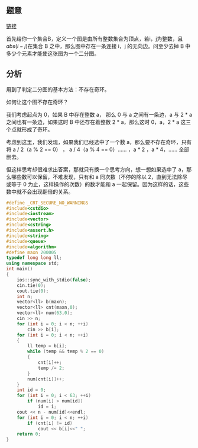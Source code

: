 ## 题意
[链接](https://codeforces.com/problemset/problem/1220/D)

首先给你一个集合B，定义一个图是由所有整数集合为顶点，若i，j为整数，且 $abs(i-j)$在集合 B 之中，那么图中存在一条连接 i，j 的无向边。问至少去掉 B 中多少个元素才能使这张图为一个二分图。
## 分析
用到了判定二分图的基本方法：不存在奇环。

如何让这个图不存在奇环？

我们考虑起点为 0，如果 B 中存在整数 a， 那么 0 与 a 之间有一条边，a 与 2 * a 之间也有一条边，如果这时 B 中还存在着整数 2 * a，那么这时 0，a，2 * a 这三个点就形成了奇环。

考虑到这里，我们发现，如果我们已经选中了一个数 a，那么要不存在奇环，只有将 a / 2（a % 2 == 0） ， a / 4（a % 4 == 0）…… ，a * 2 ，a * 4，…… 全部删去。

但这样思考却很难求出答案，那就只有换一个思考方向，想一想如果选中了 a，那么哪些数可以保留，不难发现，只有和 a 同次数（不停的除以 2，直到无法除尽或等于 0 为止，这样操作的次数）的数才能和 a 一起保留。因为这样的话，这些数中就不会出现翻倍的关系。

```cpp
#define _CRT_SECURE_NO_WARNINGS
#include<cstdio>
#include<iostream>
#include<vector>
#include<cstring>
#include<assert.h>
#include<string>
#include<queue>
#include<algorithm>
#define maxn 200005
typedef long long ll;
using namespace std;
int main()
{
	ios::sync_with_stdio(false);
	cin.tie(0);
	cout.tie(0);
	int n;
	vector<ll> b(maxn);
	vector<ll> cnt(maxn,0);
	vector<ll> num(63,0);
	cin >> n;
	for (int i = 0; i < n; ++i)
		cin >> b[i];
	for (int i = 0; i < n; ++i)
	{
		ll temp = b[i];
		while (temp && temp % 2 == 0)
		{
			cnt[i]++;
			temp /= 2;
		}
		num[cnt[i]]++;
	}
	int id = 0;
	for (int i = 0; i < 63; ++i)
		if (num[i] > num[id])
			id = i;
	cout << n - num[id]<<endl;
	for (int i = 0; i < n; ++i)
		if (cnt[i] != id)
			cout << b[i]<<" ";
	return 0;
}
```